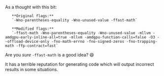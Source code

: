As a thought with this bit:

```
   **Original flags:**
   `-Wno-parentheses-equality -Wno-unused-value -ffast-math`
   
   **Modified flags:**
   `-ffast-math -Wno-parentheses-equality -Wno-unused-value -mllvm -amdgpu-early-inline-all=true -mllvm -amdgpu-function-calls=false -O3 --offload-device-only -fno-math-errno -fno-signed-zeros -fno-trapping-math -ffp-contract=fast`
```

Are you *sure* `-ffast-math` is a good idea? :smile:

It has a terrible reputation for generating code which will output incorrect results in some situations.
